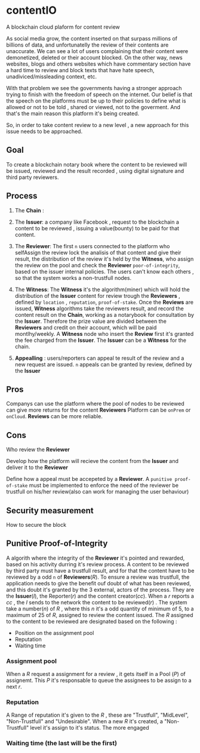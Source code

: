 # contentIO
A blockchain cloud plaform for content review

As social media grow, the content inserted on that surpass millions of billions of data, and unfortunatelly the review of their contents are unaccurate.
We can see a lot of users complaining that their content were demonetized, deleted or their account blocked. On the other way, news websites, blogs and others websites which have commentary section have a hard time to review and block texts that have hate speech, unadiviced/missleading context, etc.

With that problem we see the governments having a stronger approach trying to finish with the freedom of speech on the internet. Our belief is that the speech on the platforms must be up to their policies to define what is allowed or not to be told , shared or viewed, not to the goverment. And that's the main reason this platform it's being created.

So, in order to take content review to a new level , a new approach for this issue needs to be approached.

## Goal

To create a blockchain notary book where the content to be reviewed will be issued, reviewed and the result recorded , using digital signature and third party reviewers.


## Process

1. The **Chain** : 

2. The **Issuer**: a company like Facebook , request to the blockchain a content to be reviewed , issuing a value(bounty) to be paid for that content.

3. The **Reviewer**: The first `n` users connected to the platform who selfAssign the review lock the analisis of that content and give their result, the distribution of the review it's held by the **Witness**, who assign the review on the pool and check the  **Reviewer** `poor-of-integrity`, based on the issuer internal policies. The users can't know each others , so that the system works a non-trustfull nodes.

4. The **Witness**: The **Witness** it's the algorithm(miner) which will hold the distribution of the **Issuer** content for review trough the **Reviewers** , defined by `location` , `reputation`, `proof-of-stake`. Once the **Reviews** are issued, **Witness** algorithms take the reviewers result, and record the content result on the **Chain**, working as a notarybook for consultation by the **Issuer**. Therefore the prize value are divided between the **Reviewers** and credit on their account, which will be paid montlhy/weekly. A **Witness** node who insert the **Review** first it's granted the fee charged from the **Issuer**. The **Issuer** can be a **Witness** for the chain.

5. **Appealling** : users/reporters can appeal te result of the review and a new request are issued. `n` appeals can be granted by review, defined by the **Issuer**


## Pros
Companys can use the platform where the pool of nodes to be reviewed can give more returns for the content **Reviewers**
Platform can be `onPrem` or `onCloud`.
**Reviews** can be more reliable.

## Cons

Who review the **Reviewer**

Develop how the platform will recieve the content from the **Issuer** and deliver it to the **Reviewer**

Define how a appeal must be accepeted by a **Reviewer**. A `punitive proof-of-stake` must be implemented to enforce the need of the reviewer be trustfull on his/her review(also can work for managing the user behaviour)


## Security measurement
How to secure the block

## Punitive Proof-of-Integrity

A algorith where the integrity of the **Reviewer** it's pointed and rewarded, based on his activity durring it's review process.
A content to be reviewed by third party must have a trustfull result, and for that the content have to be reviewed by a odd `n` of **Reviewers**(_R_). To ensure a review was trustfull, the application needs to give the benefit ouf doubt of what has been reviewed, and this doubt it's granted by the 3 external, actors of the process. They are the **Issuer**(_I_), the Reporter(_r_) and the content creator(_cc_).
When a _r_ reports a _cc_ , the _I_ sends to the network the content to be reviewed(_r_) . The system take a number(_n_) of _R_ , where this _n_ it's a odd quantity of minimum of 5, to a maximum of 25 of _R_, assigned to review the content issued. The _R_ assigned to the content to be reviewed are designated based on the following :

- Position on the assignment pool
- Reputation
- Waiting time

### Assignment pool

When a _R_ request a assignment for a review , it gets itself in a Pool (_P_) of assignemt. This _P_ it's responsable to queue the assignees to be assign to a next _r_.

### Reputation

A Range of reputation it's given to the _R_ , these are "Trustfull", "MidLevel", "Non-Trustfull" and "Undesirable". When a new _R_ it's created, a "Non-Trustfull" level it's assign to it's status. The more engaged 
 
### Waiting time (the last will be the first)

